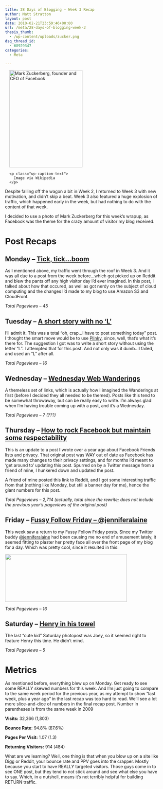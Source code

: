 ```yaml
---
title: 28 Days of Blogging – Week 3 Recap
author: Matt Stratton
layout: post
date: 2010-02-21T23:59:46+00:00
url: /meta/28-days-of-blogging-week-3
thesis_thumb:
  - /wp-content/uploads/zucker.png
dsq_thread_id:
  - 68929347
categories:
  - Meta

---
```

<div class="zemanta-img" style="margin: 1em; display: block;">
  <div style="width: 250px" class="wp-caption alignright">
    <a href="https://commons.wikipedia.org/wiki/Image:MarkZuckerberg.jpg"><img class=" " title="Mark Zuckerberg, founder and CEO of Facebook" src="https://upload.wikimedia.org/wikipedia/commons/thumb/e/ef/MarkZuckerberg.jpg/300px-MarkZuckerberg.jpg" alt="Mark Zuckerberg, founder and CEO of Facebook" width="240" height="320" /></a>
    
    <p class="wp-caption-text">
      Image via Wikipedia
    </p>
  </div>
</div>

Despite falling off the wagon a bit in Week 2, I returned to Week 3 with new motivation, and didn&#8217;t skip a beat. Week 3 also featured a huge explosion of traffic, which happened early in the week, but had nothing to do with the content of that week.

I decided to use a photo of Mark Zuckerberg for this week&#8217;s wrapup, as Facebook was the theme for the crazy amount of visitor my blog received.

# Post Recaps

## Monday &#8211; <a href="/meta/tick-tick-boom" target="_self">Tick, tick…boom</a>

As I mentioned above, my traffic went through the roof in Week 3. And it was all due to a post from the week before&#8230;which got picked up on Reddit and blew the pants off any high visitor day I&#8217;d ever imagined. In this post, I talked about how that occured, as well as got nerdy on the subject of cloud computing and the changes I&#8217;d made to my blog to use Amazon S3 and CloudFront.

_Total Pageviews &#8211; 45_

## Tuesday &#8211; <a href="/life-in-general/a-short-story-with-no-l" target="_self">A short story with no ‘L’</a>

I&#8217;ll admit it. This was a total &#8220;oh, crap&#8230;I have to post something today&#8221; post. I thought the smart move would be to use <a href="https://www.plinky.com/mini/reroute/19677" target="_blank">Plinky</a>, since, well, that&#8217;s what it&#8217;s there for. The suggestion I got was to write a short story without using the letter &#8220;L&#8221;. I attempted that for this post. And not only was it dumb&#8230;I failed, and used an &#8220;L&#8221; after all.

_Total Pageviews &#8211; 16_

## Wednesday &#8211; <a href="/wednesday-web-wanderings/wednesday-web-wanderings-for-2172010" target="_self">Wednesday Web Wanderings</a>

A themeless set of links, which is actually how I imagined the Wanderings at first (before I decided they all needed to be themed). Posts like this tend to be somewhat throwaway, but can be really easy to write. I&#8217;m always glad when I&#8217;m having trouble coming up with a post, and it&#8217;s a Wednesday.

_Total Pageviews &#8211; 7 (???)_

## Thursday &#8211; <a href="/the-internets/how-to-rock-facebook-but-maintain-some-respectability" target="_self">How to rock Facebook but maintain some respectability</a>

This is an update to a post I wrote over a year ago about Facebook Friends lists and privacy. That original post was WAY out of date as Facebook has made many changes to their privacy settings, and for months I&#8217;d meant to &#8216;get around to&#8217; updating this post. Spurred on by a Twitter message from a friend of mine, I hunkered down and updated the post.

A friend of mine posted this link to Reddit, and I got some interesting traffic from that (nothing like Monday, but still a banner day for me), hence the giant numbers for this post.

_Total Pageviews &#8211; 2,714 (actually, total since the rewrite; does not include the previous year&#8217;s pageviews of the original post)_

## Friday &#8211; <a href="/follow-friday/jenniferalaine" target="_self">Fussy Follow Friday – @jenniferalaine</a>

This week saw a return to my Fussy Follow Friday posts. Since my Twitter buddy [@jenniferalaine][1] had been causing me no end of amusement lately, it seemed fitting to plaster her pretty face all over the front page of my blog for a day. Which was pretty cool, since it resulted in this:

<img class="aligncenter size-full wp-image-5964" title="obsess" src="/wp-content/uploads/obsess.png" alt="" width="400" height="157" srcset="/wp-content/uploads/obsess.png 400w, /wp-content/uploads/obsess-300x117.png 300w" sizes="(max-width: 400px) 100vw, 400px" />

_Total Pageviews &#8211; 16_

## Saturday &#8211; <a href="/photos/henry-in-his-towel" target="_self">Henry in his towel</a>

The last &#8220;cute kid&#8221; Saturday photopost was Joey, so it seemed right to feature Henry this time. He didn&#8217;t mind.

_Total Pageviews &#8211; 5_

# Metrics

As mentioned before, everything blew up on Monday. Get ready to see some REALLY skewed numbers for this week. And I&#8217;m just going to compare to the same week period for the previous year, as my attempt to show &#8220;last week, plus a year ago&#8221; in the last recap was too hard to read. We&#8217;ll see a lot more slice-and-dice of numbers in the final recap post. Number in parentheses is from the same week in 2009

**Visits:** 32,366 (1,803)

**Bounce Rate:** 94.8% (87.6%)

**Pages Per Visit:** 1.07 (1.3)

**Returning Visitors:** 914 (484)

What are we learning? Well, one thing is that when you blow up on a site like Digg or Reddit, your bounce rate and PPV goes into the crapper. Mostly because you start to have REALLY targeted visitors. Those guys come in to see ONE post, but they tend to not stick around and see what else you have to say. Which, in a nutshell, means it&#8217;s not terribly helpful for building RETURN traffic.

 [1]: https://twitter.com/jenniferalaine
